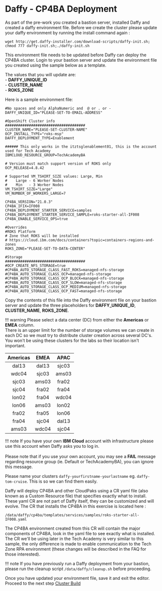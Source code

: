# Daffy - CP4BA Deployment

As part of the pre-work you created a bastion server, installed Daffy and created a daffy environment file. Before
we create the cluster please update your daffy environment by running the install command again :
```commandline
wget http://get.daffy-installer.com/download-scripts/daffy-init.sh; chmod 777 daffy-init.sh;./daffy-init.sh
```
This environment file needs to be updated before Daffy can deploy the CP4BA cluster. Login to your bastion server and update the environment file you created using the sample below as a template.

The values that you will update are:  
    - **DAFFY_UNIQUE_ID**  
    - **CLUSTER_NAME**  
    - **ROKS_ZONE**  

Here is a sample environment file:
```
#No spaces and only AlphaNumeric and  @ or . or -
DAFFY_UNIQUE_ID="PLEASE-SET-TO-EMAIL-ADDRESS"

#OpenShift Cluster info
#####################################
CLUSTER_NAME="PLEASE-SET-CLUSTER-NAME"
OCP_INSTALL_TYPE="roks-msp"
DAFFY_DEPLOYMENT_TYPE=Enablement

###### This only works in the itztsglenablement01, this is the account used for Tech Academy
IBMCLOUD_RESOURCE_GROUP=TechAcademyBA

# Version must match support version of ROKS only
OCP_RELEASE=4.8.42

# Supported VM_TSHIRT_SIZE values: Large, Min
#    Large - 6 Worker Nodes
#    Min   - 3 Worker Nodes
VM_TSHIRT_SIZE="Large"
VM_NUMBER_OF_WORKERS_LARGE=7

CP4BA_VERSION="21.0.3"
CP4BA_IFIX=IF008
CP4BA_DEPLOYMENT_STARTER_SERVICE=samples
CP4BA_DEPLOYMENT_STARTER_SERVICE_SAMPLE=roks-starter-all-IF008
CP4BA_ENABLE_SERVICE_OPS=true

#Overrides
#ROKS Platform
# Zone that ROKS will be installed
# https://cloud.ibm.com/docs/containers?topic=containers-regions-and-zones
ROKS_ZONE="PLEASE-SET-TO-DATA-CENTER"

#Storage
#####################################
#OCP_CREATE_NFS_STORAGE=true
#CP4BA_AUTO_STORAGE_CLASS_FAST_ROKS=managed-nfs-storage
#CP4BA_AUTO_STORAGE_CLASS_OCP=managed-nfs-storage
#CP4BA_AUTO_STORAGE_CLASS_OCP_BLOCK=managed-nfs-storage
#CP4BA_AUTO_STORAGE_CLASS_OCP_SLOW=managed-nfs-storage
#CP4BA_AUTO_STORAGE_CLASS_OCP_MEDIUM=managed-nfs-storage
#CP4BA_AUTO_STORAGE_CLASS_OCP_FAST=managed-nfs-storage
```

Copy the contents of this file into the Daffy environment file on your bastion server and update the three
placeholders for **DAFFY_UNIQUE_ID**, **CLUSTER_NAME**, **ROKS_ZONE**.  

!!! warning
    Please select a data center (DC) from either the **Americas** or **EMEA** column.  
    There is an upper limit for the number of storage volumes we can create in each DC so we must try to distribute 
    cluster creation across several DC's. You won't be using these clusters for the labs so their location isn't 
    important.

| Americas | EMEA | APAC |
|:--:|:----:|:----:|
| dal13 | dal13 | sjc03 |
| wdc04 | sjc03 | ams03 |
| sjc03 | ams03 | fra02 |
| sjc04 | fra02 | fra04 |
| lon02 | fra04 | wdc04 |
| lon06 | ams03 | lon02 |
| fra02 | fra05 | lon06 |
| fra04 | sjc04 | dal13 |
| ams03 | wdc04 | sjc04 |

!!! note
    If you have your own **IBM Cloud** account with infrastructure please use this account when Daffy asks you to log in.  
    <br>
    Please note that if you use your own account, you may see a **FAIL** message regarding resource group (ie. Default or TechAcademyBA), you can ignore this message.  


Please name your clusters `daffy-yourfirstname-yourlastname` eg. `daffy-tom-cruise`. This is so we can find them easily.

Daffy will deploy CP4BA and other CloudPaks using a CR yaml file (also known as a Custom Resource file) that
specifies exactly what to install. These yaml CR are not part of Daffy itself, they can be customized and will evolve.
The CR that installs the CP4BA in this exercise is located here :

```commandline
/data/daffy/cp4ba/templates/services/samples/roks-starter-all-IF008.yaml
```

The CP4BA environment created from this CR will contain the major components of CP4BA, look in the yaml file to see
exactly what is installed. The CR we'll be using later in the Tech Academy is very similar to this sample, the only
difference is made to enable communication to the Tech Zone RPA environment (these changes will be described in the FAQ for
those interested).

!!! note
    If you have previously run a Daffy deployment from your bastion, please run the cleanup script `/data/daffy/cleanup.sh` before proceeding.


Once you have updated your environment file, save it and exit the editor. Proceed to the next step [Cluster Build](cluster.md)
